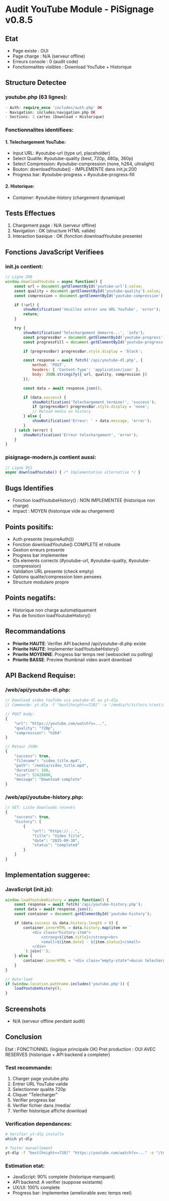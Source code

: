 # Audit YouTube Module - PiSignage v0.8.5

## Etat
- Page existe : OUI
- Page charge : N/A (serveur offline)
- Erreurs console : 0 (audit code)
- Fonctionnalites visibles : Download YouTube + Historique

## Structure Detectee

### youtube.php (63 lignes):
```php
- Auth: require_once 'includes/auth.php' OK
- Navigation: includes/navigation.php OK
- Sections: 2 cartes (Download + Historique)
```

### Fonctionnalites identifiees:

#### 1. Telechargement YouTube:
- Input URL: #youtube-url (type url, placeholder)
- Select Qualite: #youtube-quality (best, 720p, 480p, 360p)
- Select Compression: #youtube-compression (none, h264, ultralight)
- Bouton: downloadYoutube() - IMPLEMENTE dans init.js:200
- Progress bar: #youtube-progress + #youtube-progress-fill

#### 2. Historique:
- Container: #youtube-history (chargement dynamique)

## Tests Effectues
1. Chargement page : N/A (serveur offline)
2. Navigation : OK (structure HTML valide)
3. Interaction basique : OK (fonction downloadYoutube presente)

## Fonctions JavaScript Verifiees

### init.js contient:
```javascript
// Ligne 200
window.downloadYoutube = async function() {
    const url = document.getElementById('youtube-url').value;
    const quality = document.getElementById('youtube-quality').value;
    const compression = document.getElementById('youtube-compression').value;

    if (!url) {
        showNotification('Veuillez entrer une URL YouTube', 'error');
        return;
    }

    try {
        showNotification('Telechargement demarre...', 'info');
        const progressBar = document.getElementById('youtube-progress');
        const progressFill = document.getElementById('youtube-progress-fill');

        if (progressBar) progressBar.style.display = 'block';

        const response = await fetch('/api/youtube-dl.php', {
            method: 'POST',
            headers: { 'Content-Type': 'application/json' },
            body: JSON.stringify({ url, quality, compression })
        });

        const data = await response.json();

        if (data.success) {
            showNotification('Telechargement termine!', 'success');
            if (progressBar) progressBar.style.display = 'none';
            // Reload media ou history
        } else {
            showNotification('Erreur: ' + data.message, 'error');
        }
    } catch (error) {
        showNotification('Erreur telechargement', 'error');
    }
}
```

### pisignage-modern.js contient aussi:
```javascript
// Ligne 952
async downloadYoutube() { /* Implementation alternative */ }
```

## Bugs Identifies
- Fonction loadYoutubeHistory() : NON IMPLEMENTEE (historique non charge)
- Impact : MOYEN (historique vide au chargement)

## Points positifs:
- Auth presente (requireAuth())
- Fonction downloadYoutube() COMPLETE et robuste
- Gestion erreurs presente
- Progress bar implementee
- IDs elements corrects (#youtube-url, #youtube-quality, #youtube-compression)
- Validation URL presente (check empty)
- Options qualite/compression bien pensees
- Structure modulaire propre

## Points negatifs:
- Historique non charge automatiquement
- Pas de fonction loadYoutubeHistory()

## Recommandations
- **Priorite HAUTE**: Verifier API backend /api/youtube-dl.php existe
- **Priorite HAUTE**: Implementer loadYoutubeHistory()
- **Priorite MOYENNE**: Progress bar temps reel (websocket ou polling)
- **Priorite BASSE**: Preview thumbnail video avant download

## API Backend Requise:

### /web/api/youtube-dl.php:
```php
// Download video YouTube via youtube-dl ou yt-dlp
// Commande: yt-dlp -f "best[height<=720]" -o "/media/%(title)s.%(ext)s" URL

// POST body:
{
    "url": "https://youtube.com/watch?v=...",
    "quality": "720p",
    "compression": "h264"
}

// Retour JSON:
{
    "success": true,
    "filename": "video_title.mp4",
    "path": "/media/video_title.mp4",
    "duration": 180,
    "size": 52428800,
    "message": "Download complete"
}
```

### /web/api/youtube-history.php:
```php
// GET: Liste downloads recents
{
    "success": true,
    "history": [
        {
            "url": "https://...",
            "title": "Video Title",
            "date": "2025-09-30",
            "status": "completed"
        }
    ]
}
```

## Implementation suggeree:

### JavaScript (init.js):
```javascript
window.loadYoutubeHistory = async function() {
    const response = await fetch('/api/youtube-history.php');
    const data = await response.json();
    const container = document.getElementById('youtube-history');

    if (data.success && data.history.length > 0) {
        container.innerHTML = data.history.map(item => `
            <div class="history-item">
                <strong>${item.title}</strong><br>
                <small>${item.date} - ${item.status}</small>
            </div>
        `).join('');
    } else {
        container.innerHTML = '<div class="empty-state">Aucun telechargement</div>';
    }
}

// Auto-load
if (window.location.pathname.includes('youtube.php')) {
    loadYoutubeHistory();
}
```

## Screenshots
- N/A (serveur offline pendant audit)

## Conclusion
Etat : FONCTIONNEL (logique principale OK)
Pret production : OUI AVEC RESERVES (historique + API backend a completer)

### Test recommande:
1. Charger page youtube.php
2. Entrer URL YouTube valide
3. Selectionner qualite 720p
4. Cliquer "Telecharger"
5. Verifier progress bar
6. Verifier fichier dans /media/
7. Verifier historique affiche download

### Verification dependances:
```bash
# Verifier yt-dlp installe
which yt-dlp

# Tester manuellement
yt-dlp -f "best[height<=720]" "https://youtube.com/watch?v=..." -o "/tmp/test.mp4"
```

### Estimation etat:
- JavaScript: 90% complete (historique manquant)
- API backend: A verifier (suppose existante)
- UX/UI: 100% complete
- Progress bar: Implementee (ameliorable avec temps reel)
